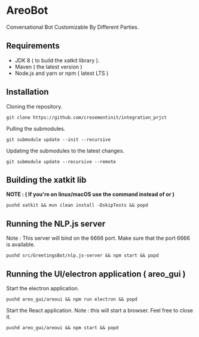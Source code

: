 #  AreoBot
Conversational Bot Customizable By Different Parties.

## Requirements
- JDK 8 ( to build the xatkit library ).
- Maven ( the latest version )
- Node.js and yarn or npm ( latest LTS )

## Installation  
Cloning the repository.
```console
git clone https://github.com/crosemontinit/integration_prjct
```

Pulling the submodules.
```console
git submodule update --init --recursive
```

Updating the submodules to the latest changes.
```console
git submodule update --recursive --remote
```

## Building the xatkit lib

**NOTE : ( If you're on linux/macOS use the <cd> command instead of <pushd> or <popd> )**

```console
pushd xatkit && mvn clean install -DskipTests && popd
```

## Running the NLP.js server
Note : This server will bind on the 6666 port.
Make sure that the port 6666 is available.
```console
pushd src/GreetingsBot/nlp.js-server && npm start && popd
```
## Running the UI/electron application ( areo_gui )
Start the electron application.
```console
pushd areo_gui/areoui && npm run electron && popd
```

Start the React application.
Note : this will start a browser. Feel free to close it.
```console
pushd areo_gui/areoui && npm start && popd
```
